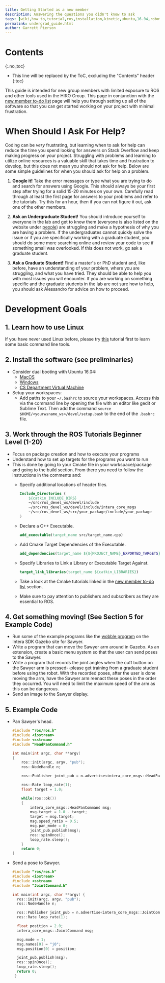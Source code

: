 ```yaml
---
title: Getting Started as a new member
description: Answering the questions you didn't know to ask
tags: [wiki,how to,tutorial,ros,installation,kinetic,ubuntu,16.04,robotics,Sawyer,simulator]
permalink: undergrad_guide.html
author: Garrett Pierson
---
```


# Contents
{:.no_toc}

* This line will be replaced by the ToC, excluding the "Contents" header
{:toc}

This guide is intended for new group members with limited exposure to
ROS and other tools used in the HIRO Group. This page in conjunction with the
[new member to-do list](new_member.html) page will help you through setting up all of the software so that you can get started working on your project with minimal frustration.

# When Should I Ask For Help?

Coding can be *very* frustrating, but learning when to ask for help can reduce
the time you spend looking for answers on Stack Overflow and keep making
progress on your project. Struggling with problems and learning to utilize
online resources is a valuable skill that takes time and frustration to develop,
but this does not mean you should not ask for help. Below are some simple
guidelines for when you should ask for help on a problem.

  1. **Google it!**
  Take the error messages or type what you are trying to do and search for answers
  using Google. This should always be your first step after trying for a solid
  15-20 minutes on your own. Carefully read through at least the first page for
  answers to your problems and refer to the tutorials. Try this for an hour, then
  if you can not figure it out, ask one of the other members.

  2. **Ask an Undergraduate Student!**
  You should introduce yourself to everyone in the lab and get to know them
  (everyone is also listed on the website under [people](https://hiro-group.ronc.one/people.html)) are struggling and make a
  hypothesis of why you are having a problem. If the undergraduates cannot
  quickly solve the issue or if you are specifically working with a graduate student,
  you should do some more searching online and review your code to see if something
  small was overlooked. If this does not work, go ask a graduate student.

  3. **Ask a Graduate Student!**
  Find a master's or PhD student and, like before, have an understanding
  of your problem, where you are struggling, and what you have tried. They should
  be able to help you with most issues you will encounter. If you are working on
  something specific and the graduate students in the lab are not sure how to
  help, you should ask Alessandro for advice on how to proceed.

# Development Goals

## 1. Learn how to use Linux

If you have never used Linux before, please try
[this](http://www.ee.surrey.ac.uk/Teaching/Unix/http://www.ee.surrey.ac.uk/Teaching/Unix/)
tutorial first to learn some basic command line tools.

## 2. Install the software (see preliminaries)

  * Consider dual booting with Ubuntu 16.04:
    * [MacOS](https://www.lifewire.com/dual-boot-linux-and-mac-os-4125733)
    * [Windows](https://www.tecmint.com/install-ubuntu-alongside-with-windows-dual-boot/)
    * [CS Department Virtual Machine](https://foundation.cs.colorado.edu/vm/)
  * Setup your workspaces:
    * Add paths to your `~/.bashrc` to source your workspaces. Access this via the
      command line by opening the file with an editor like gedit or Sublime Text.
      Then add the command `source $HOME/<yourwsname_ws>/devel/setup.bash` to the
      end of the `.bashrc` file.

## 3. Work through the ROS Tutorials Beginner Level (1-20)

  * Focus on package creation and how to execute your programs
  * Understand how to set up targets for the programs you want to run
  * This is done by going to your Cmake file in your workspace/package and going
   to the build section. From there you need to follow the instructions in the
   comments and:
    * Specify additional locations of header files.
      ~~~cmake
      Include_Directories (
          ${catkin_INCLUDE_DIRS}
          ~/src/ros_devel_ws/devel/include
          ~/src/ros_devel_ws/devel/include/intera_core_msgs
          ~/src/ros_devel_ws/src/your_package/include/your_package
      )
      ~~~
    * Declare a C++ Executable.
      ~~~cmake
      add_executable(target_name src/target_name.cpp)
      ~~~
    * Add Cmake Target Dependencies of the Executable.
      ~~~cmake
      add_dependencies(target_name ${${PROJECT_NAME}_EXPORTED_TARGETS} ${catkin_EXPORTED_TARGETS})
      ~~~
    * Specify Libraries to Link a Library or Executable Target Against.
      ~~~cmake
      target_link_libraries(target_name ${catkin_LIBRARIES})
      ~~~

    * Take a look at the Cmake tutorials linked in the [new member to-do list](new_member.html) section.
    * Make sure to pay attention to publishers and subscribers as they are essential to ROS.

## 4. Get something moving! (See Section 5 for Example Code)

  * Run some of the example programs like the [wobble program](http://sdk.rethinkrobotics.com/intera/Head_Movement_Example) on the Intera SDK Gazebo site for Sawyer.
  * Write a program that can move the Sawyer arm around in Gazebo. As an extension, create a basic menu system so that the user can send poses to the Sawyer.
  * Write a program that records the joint angles when the cuff button on the Sawyer arm is pressed--please get training from a graduate student before using the robot.
  With the recorded poses, after the user is done moving the arm, have the Sawyer arm reenact these poses in the order they occurred. You will need to limit the maximum speed of the arm as this can be dangerous.
  * Send an image to the Sawyer display.

## 5. Example Code

  * Pan Sawyer's head.

      ~~~c
      #include "ros/ros.h"
      #include <iostream>
      #include <sstream>
      #include "HeadPanCommand.h"

      int main(int argc, char **argv)
      {
          ros::init(argc, argv, "pub");
          ros::NodeHandle n;

          ros::Publisher joint_pub = n.advertise<intera_core_msgs::HeadPanCommand>("/robot/head/command_head_pan", 100);

          ros::Rate loop_rate(1);
          float target = 1.0;

          while(ros::ok())
          {
              intera_core_msgs::HeadPanCommand msg;
              msg.target = 1.0 - target;
              target = msg.target;
              msg.speed_ratio = 0.5;
              msg.pan_mode = 0;
              joint_pub.publish(msg);
              ros::spinOnce();
              loop_rate.sleep();
          }
          return 0;
      }
      ~~~
  * Send a pose to Sawyer.
      ~~~c
      #include "ros/ros.h"
      #include <iostream>
      #include <sstream>
      #include "JointCommand.h"

      int main(int argc, char **argv) {
        ros::init(argc, argv, "pub");
        ros::NodeHandle n;

        ros::Publisher joint_pub = n.advertise<intera_core_msgs::JointCommand>("/robot/right_joint_position_controller/joints/right_j0_controller/command",100);
        ros::Rate loop_rate(1);

        float position = 2.0;
        intera_core_msgs::JointCommand msg;

        msg.mode = 1;
        msg.names[0] = "j0";
        msg.position[0] = position;

        joint_pub.publish(msg);
        ros::spinOnce();
        loop_rate.sleep();
        return 0;
       }
      ~~~
